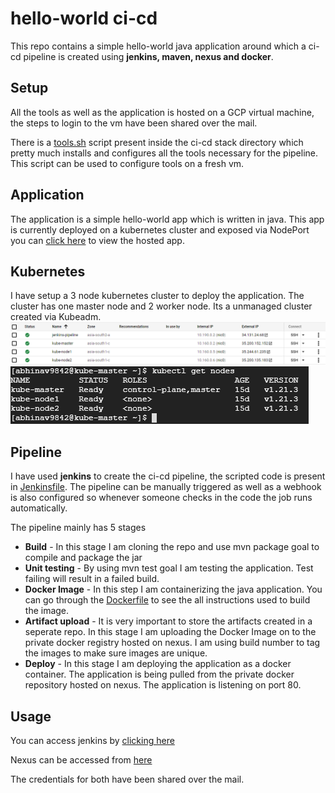 # hello-world ci-cd

This repo contains a simple hello-world java application around which a ci-cd pipeline is created using **jenkins, maven, nexus and docker**.

## Setup

All the tools as well as the application is hosted on a GCP virtual machine, the steps to login to the vm have been shared over the mail.

There is a [tools.sh](https://github.com/abhinav9842/hello-cicd/blob/main/ci-cd-stack/tools.sh) script present inside the ci-cd stack directory which pretty much installs and configures all the tools necessary for the pipeline. This script can be used to configure tools on a fresh vm.

## Application
The application is a simple hello-world app which is written in java. This app is currently deployed on a kubernetes cluster and exposed via NodePort you can [click here](http://35.200.152.152:31412/) to view the hosted app.

## Kubernetes
I have setup a 3 node kubernetes cluster to deploy the application. The cluster has one master node and 2 worker node. Its a unmanaged cluster created via Kubeadm.
![GCP-VM](images/GCP-VM.PNG) 
![kubernetes-nodes](images/kube-nodes.PNG)

## Pipeline
I have used **jenkins** to create the ci-cd pipeline, the scripted code is present in [Jenkinsfile](https://github.com/abhinav9842/hello-cicd/blob/main/Jenkinsfile). The pipeline can be manually triggered as well as a webhook is also configured so whenever someone checks in the code the job runs automatically.

The pipeline mainly has 5 stages
- **Build** - In this stage I am cloning the repo and use mvn package goal to compile and package the jar
- **Unit testing** - By using mvn test goal I am testing the application. Test failing will result in a failed build. 
- **Docker Image** - In this step I am containerizing the java application. You can go through the [Dockerfile](https://github.com/abhinav9842/hello-cicd/blob/main/Dockerfile) to see the all instructions used to build the image.
- **Artifact upload** - It is very important to store the artifacts created in a seperate repo. In this stage I am uploading the Docker Image on to the private docker registry hosted on nexus. I am using build number to tag the images to make sure images are unique.
- **Deploy** - In this stage I am deploying the application as a docker container. The application is being pulled from the private docker repository hosted on nexus. The application is listening on port 80.

## Usage

You can access jenkins by [clicking here](http://34.131.24.68:8080/)

Nexus can be accessed from [here](http://34.131.24.68:8081/#browse/browse)

The credentials for both have been shared over the mail.